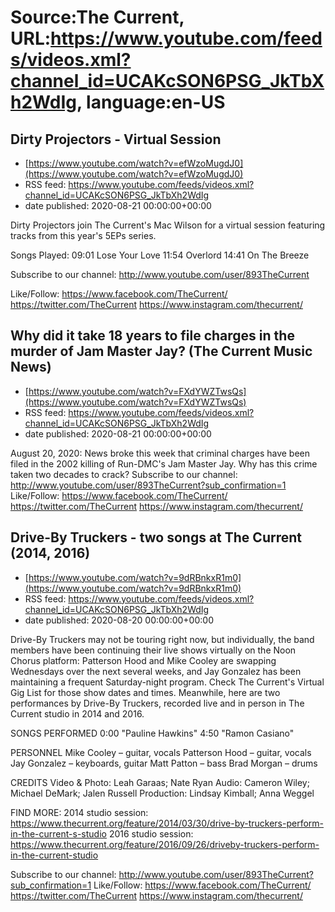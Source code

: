 # Source:The Current, URL:https://www.youtube.com/feeds/videos.xml?channel_id=UCAKcSON6PSG_JkTbXh2WdIg, language:en-US

## Dirty Projectors - Virtual Session
 - [https://www.youtube.com/watch?v=efWzoMugdJ0](https://www.youtube.com/watch?v=efWzoMugdJ0)
 - RSS feed: https://www.youtube.com/feeds/videos.xml?channel_id=UCAKcSON6PSG_JkTbXh2WdIg
 - date published: 2020-08-21 00:00:00+00:00

Dirty Projectors join The Current's Mac Wilson for a virtual session featuring tracks from this year's 5EPs series.

Songs Played:
09:01 Lose Your Love
11:54 Overlord
14:41 On The Breeze

Subscribe to our channel:
http://www.youtube.com/user/893TheCurrent

Like/Follow:
https://www.facebook.com/TheCurrent/
https://twitter.com/TheCurrent
https://www.instagram.com/thecurrent/

## Why did it take 18 years to file charges in the murder of Jam Master Jay? (The Current Music News)
 - [https://www.youtube.com/watch?v=FXdYWZTwsQs](https://www.youtube.com/watch?v=FXdYWZTwsQs)
 - RSS feed: https://www.youtube.com/feeds/videos.xml?channel_id=UCAKcSON6PSG_JkTbXh2WdIg
 - date published: 2020-08-21 00:00:00+00:00

August 20, 2020: News broke this week that criminal charges have been filed in the 2002 killing of Run-DMC's Jam Master Jay. Why has this crime taken two decades to crack?
Subscribe to our channel:
http://www.youtube.com/user/893TheCurrent?sub_confirmation=1
Like/Follow:
https://www.facebook.com/TheCurrent/
https://twitter.com/TheCurrent
https://www.instagram.com/thecurrent/

## Drive-By Truckers - two songs at The Current (2014, 2016)
 - [https://www.youtube.com/watch?v=9dRBnkxR1m0](https://www.youtube.com/watch?v=9dRBnkxR1m0)
 - RSS feed: https://www.youtube.com/feeds/videos.xml?channel_id=UCAKcSON6PSG_JkTbXh2WdIg
 - date published: 2020-08-20 00:00:00+00:00

Drive-By Truckers may not be touring right now, but individually, the band members have been continuing their live shows virtually on the Noon Chorus platform: Patterson Hood and Mike Cooley are swapping Wednesdays over the next several weeks, and Jay Gonzalez has been maintaining a frequent Saturday-night program. Check The Current's Virtual Gig List for those show dates and times. Meanwhile, here are two performances by Drive-By Truckers, recorded live and in person in The Current studio in 2014 and 2016.

SONGS PERFORMED
0:00 "Pauline Hawkins"
4:50 "Ramon Casiano"

PERSONNEL
Mike Cooley – guitar, vocals
Patterson Hood – guitar, vocals
Jay Gonzalez – keyboards, guitar
Matt Patton – bass
Brad Morgan – drums

CREDITS
Video & Photo: Leah Garaas; Nate Ryan
Audio: Cameron Wiley; Michael DeMark; Jalen Russell
Production: Lindsay Kimball; Anna Weggel

FIND MORE:
2014 studio session: https://www.thecurrent.org/feature/2014/03/30/drive-by-truckers-perform-in-the-current-s-studio
2016 studio session: https://www.thecurrent.org/feature/2016/09/26/driveby-truckers-perform-in-the-current-studio

Subscribe to our channel:
http://www.youtube.com/user/893TheCurrent?sub_confirmation=1
Like/Follow:
https://www.facebook.com/TheCurrent/
https://twitter.com/TheCurrent
https://www.instagram.com/thecurrent/

